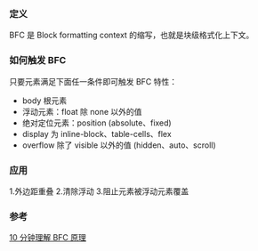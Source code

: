 ### 定义
BFC 是 Block formatting context 的缩写，也就是块级格式化上下文。

### 如何触发 BFC

只要元素满足下面任一条件即可触发 BFC 特性：

- body 根元素
- 浮动元素：float 除 none 以外的值
- 绝对定位元素：position (absolute、fixed)
- display 为 inline-block、table-cells、flex
- overflow 除了 visible 以外的值 (hidden、auto、scroll)

### 应用

1.外边距重叠
2.清除浮动
3.阻止元素被浮动元素覆盖

### 参考

[10 分钟理解 BFC 原理](https://zhuanlan.zhihu.com/p/25321647)
